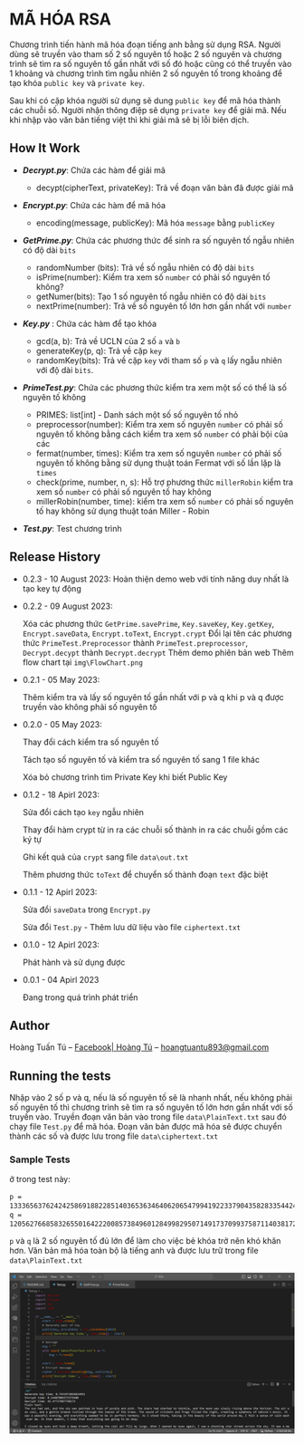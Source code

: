 # MÃ HÓA RSA

Chương trình tiến hành mã hóa đoạn tiếng anh bằng sử dụng RSA. Người dùng sẽ truyền vào tham số 2 số nguyên tố hoặc 2 số nguyên và chương trình sẽ tìm ra số nguyên tố gần nhất với số đó hoặc cũng có thể truyền vào 1 khoảng và chương trình tìm ngẫu nhiên 2 số nguyên tố trong khoảng để tạo khóa `public key` và `private key`.

Sau khi có cặp khóa người sử dụng sẽ dung `public key` để mã hóa thành các chuỗi số. Người nhận thông điệp sẽ dụng `private key` để giải mã. Nếu khi nhập vào văn bản tiếng việt thì khi giải mã sẽ bị lỗi biên dịch.

## How It Work
- ***Decrypt.py***: Chứa các hàm để giải mã
    * decypt(cipherText, privateKey): Trả về đoạn văn bản đã được giải mã

- ***Encrypt.py***: Chứa các hàm để mã hóa
    * encoding(message, publicKey): Mã hóa `message` bằng `publicKey`

- ***GetPrime.py***: Chứa các phương thức để sinh ra số nguyên tố ngẫu nhiên có độ dài `bits`
    * randomNumber (bits): Trả về số ngẫu nhiên có độ dài `bits`
    * isPrime(number): Kiểm tra xem số `number` có phải số nguyên tố không?
    * getNumer(bits): Tạo 1 số nguyên tố ngẫu nhiên có độ dài `bits`
    * nextPrime(number): Trả về số nguyên tố lớn hơn gần nhất với `number`
    
- ***Key.py*** : Chứa các hàm để tạo khóa
    * gcd(a, b): Trả về UCLN của 2 số `a` và `b`
    * generateKey(p, q): Trả về cặp `key`
    * randomKey(bits): Trả về cặp `key` với tham số `p` và `q` lấy ngẫu nhiên với độ dài `bits`.

- ***PrimeTest.py***: Chứa các phương thức kiểm tra xem một số có thể là số nguyên tố không
    *  PRIMES: list[int] - Danh sách một số số nguyên tố nhỏ
    *  preprocessor(number): Kiểm tra xem số nguyên `number` có phải số nguyên tố không bằng cách kiểm tra xem số `number` có phải bội của các 
    *  fermat(number, times): Kiểm tra xem số nguyên `number` có phải số nguyên tố không bằng sử dụng thuật toán Fermat với số lần lặp là `times`
    *  check(prime, number, n, s): Hỗ trợ phương thức `millerRobin` kiểm tra xem số `number` có phải số nguyên tố hay không
    *  millerRobin(number, time): kiểm tra xem số `number` có phải số nguyên tố hay không sử dụng thuật toán Miller - Robin

- ***Test.py***: Test chương trình


## Release History

* 0.2.3 - 10 August 2023:
    Hoàn thiện demo web với tính năng duy nhất là tạo key tự động

* 0.2.2 - 09 August 2023:

    Xóa các phương thức `GetPrime.savePrime`, `Key.saveKey`, `Key.getKey`, `Encrypt.saveData`, `Encrypt.toText`, `Encrypt.crypt`
    Đổi lại tên các phương thức `PrimeTest.Preprocessor` thành `PrimeTest.preprocessor`, `Decrypt.decypt` thành `Decrypt.decrypt`
    Thêm demo phiên bản web
    Thêm flow chart tại `img\FlowChart.png`


* 0.2.1 - 05 May 2023:

    Thêm kiểm tra và lấy số nguyên tố gần nhất với p và q khi p và q được truyền vào không phải số nguyên tố

* 0.2.0 - 05 May 2023:

    Thay đổi cách kiểm tra số nguyên tố
    
    Tách tạo số nguyên tố và kiểm tra số nguyên tố sang 1 file khác
    
    Xóa bỏ chương trình tìm Private Key khi biết Public Key

* 0.1.2 - 18 Apirl 2023:

    Sửa đổi cách tạo `key` ngẫu nhiên
    
    Thay đổi hàm crypt từ in ra các chuỗi số thành in ra các chuỗi gồm các ký tự
    
    Ghi kết quả của `crypt` sang file `data\out.txt`
    
    Thêm phương thức `toText` để chuyển số thành đoạn `text` đặc biệt
    
* 0.1.1 - 12 Apirl 2023:

    Sửa đổi `saveData` trong `Encrypt.py`
    
    Sửa đổi `Test.py` - Thêm lưu dữ liệu vào file `ciphertext.txt`
    
* 0.1.0 - 12 Apirl 2023:

    Phát hành và sử dụng được
* 0.0.1 - 04 Apirl 2023

    Đang trong quá trình phát triển

## Author

Hoàng Tuấn Tú – [Facebook| Hoàng Tú](https://www.facebook.com/tuantu2610/) – hoangtuantu893@gmail.com

## Running the tests

Nhập vào 2 số p và q, nếu là số nguyên tố sẽ là nhanh nhất, nếu không phải số nguyên tố thì chương trình sẽ tìm ra số nguyên tố lớn hơn gần nhất với số truyền vào. Truyền đoạn văn bản vào trong file `data\PlainText.txt` sau đó chạy file `Test.py` để mã hóa. Đoạn văn bản được mã hóa sẽ được chuyển thành các số và được lưu trong file `data\ciphertext.txt`

### Sample Tests

ở trong test này:
```
p = 133365637624242586918822851403653634640620654799419223379043582833544248436567028975731385362443589198243595240691580232100430124098249821031239758799294184009921715906706638633024743149616568492877518464422411218652102130776860520735535136264246184101340256914011100970808161844534343046647779188742592638719
q = 120562766858326550164222008573849601284998295071491737099375871140381729729534205690919453526991554492784464480380399284710350982389262461422499623980393429637422776159863292111303506657674185293126360612776985616313152633447119634174978867391364495675068709128495802973214827171177514168976037765110891247561
```

`p` và `q` là 2 số nguyên tố đủ lớn để làm cho việc bẻ khóa trở nên khó khăn hơn. Văn bản mã hóa toàn bộ là tiếng anh và được lưu trữ trong file `data\PlainText.txt`

![Example 1](img/Test.png)

